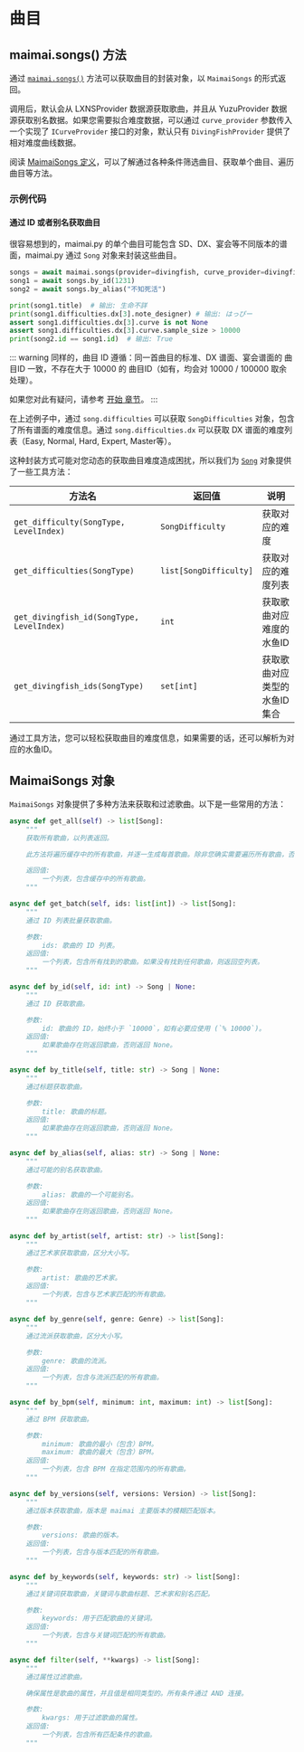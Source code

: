 # 曲目

## maimai.songs() 方法

通过 [`maimai.songs()`](https://api.maimai.turou.fun/maimai_py/maimai.html#MaimaiClient.songs) 方法可以获取曲目的封装对象，以 `MaimaiSongs` 的形式返回。

调用后，默认会从 LXNSProvider 数据源获取歌曲，并且从 YuzuProvider 数据源获取别名数据。如果您需要拟合难度数据，可以通过 `curve_provider` 参数传入一个实现了 `ICurveProvider` 接口的对象，默认只有 `DivingFishProvider` 提供了相对难度曲线数据。

阅读 [MaimaiSongs 定义](https://api.maimai.turou.fun/maimai_py/maimai.html#MaimaiSongs)，可以了解通过各种条件筛选曲目、获取单个曲目、遍历曲目等方法。

### 示例代码

#### 通过 ID 或者别名获取曲目

很容易想到的，maimai.py 的单个曲目可能包含 SD、DX、宴会等不同版本的谱面，maimai.py 通过 `Song` 对象来封装这些曲目。

```python
songs = await maimai.songs(provider=divingfish, curve_provider=divingfish)
song1 = await songs.by_id(1231)
song2 = await songs.by_alias("不知死活")

print(song1.title)  # 输出: 生命不詳
print(song1.difficulties.dx[3].note_designer) # 输出: はっぴー
assert song1.difficulties.dx[3].curve is not None
assert song1.difficulties.dx[3].curve.sample_size > 10000
print(song2.id == song1.id)  # 输出: True
```

::: warning
同样的，曲目 ID 遵循：同一首曲目的标准、DX 谱面、宴会谱面的 曲目ID 一致，不存在大于 10000 的 曲目ID（如有，均会对 10000 / 100000 取余处理）。

如果您对此有疑问，请参考 [开始 章节](../get-started.md#曲目id)。
:::

在上述例子中，通过 `song.difficulties` 可以获取 `SongDifficulties` 对象，包含了所有谱面的难度信息。通过 `song.difficulties.dx` 可以获取 DX 谱面的难度列表（Easy, Normal, Hard, Expert, Master等）。

这种封装方式可能对您动态的获取曲目难度造成困扰，所以我们为 [`Song`](../concepts/models.md#song) 对象提供了一些工具方法：

| 方法名                                    | 返回值                 | 说明                           |
|-------------------------------------------|------------------------|------------------------------|
| `get_difficulty(SongType, LevelIndex)`    | `SongDifficulty`       | 获取对应的难度                 |
| `get_difficulties(SongType)`              | `list[SongDifficulty]` | 获取对应的难度列表             |
| `get_divingfish_id(SongType, LevelIndex)` | `int`                  | 获取歌曲对应难度的 水鱼ID      |
| `get_divingfish_ids(SongType)`            | `set[int]`             | 获取歌曲对应类型的 水鱼ID 集合 |

通过工具方法，您可以轻松获取曲目的难度信息，如果需要的话，还可以解析为对应的水鱼ID。

## MaimaiSongs 对象

`MaimaiSongs` 对象提供了多种方法来获取和过滤歌曲。以下是一些常用的方法：

```python
async def get_all(self) -> list[Song]:
    """
    获取所有歌曲，以列表返回。

    此方法将遍历缓存中的所有歌曲，并逐一生成每首歌曲。除非您确实需要遍历所有歌曲，否则应使用 `by_id` 或 `filter` 方法代替。

    返回值:
        一个列表，包含缓存中的所有歌曲。
    """

async def get_batch(self, ids: list[int]) -> list[Song]:
    """
    通过 ID 列表批量获取歌曲。

    参数:
        ids: 歌曲的 ID 列表。
    返回值:
        一个列表，包含所有找到的歌曲。如果没有找到任何歌曲，则返回空列表。
    """

async def by_id(self, id: int) -> Song | None:
    """
    通过 ID 获取歌曲。

    参数:
        id: 歌曲的 ID，始终小于 `10000`，如有必要应使用 (`% 10000`)。
    返回值:
        如果歌曲存在则返回歌曲，否则返回 None。
    """

async def by_title(self, title: str) -> Song | None:
    """
    通过标题获取歌曲。

    参数:
        title: 歌曲的标题。
    返回值:
        如果歌曲存在则返回歌曲，否则返回 None。
    """

async def by_alias(self, alias: str) -> Song | None:
    """
    通过可能的别名获取歌曲。

    参数:
        alias: 歌曲的一个可能别名。
    返回值:
        如果歌曲存在则返回歌曲，否则返回 None。
    """

async def by_artist(self, artist: str) -> list[Song]:
    """
    通过艺术家获取歌曲，区分大小写。

    参数:
        artist: 歌曲的艺术家。
    返回值:
        一个列表，包含与艺术家匹配的所有歌曲。
    """

async def by_genre(self, genre: Genre) -> list[Song]:
    """
    通过流派获取歌曲，区分大小写。

    参数:
        genre: 歌曲的流派。
    返回值:
        一个列表，包含与流派匹配的所有歌曲。
    """

async def by_bpm(self, minimum: int, maximum: int) -> list[Song]:
    """
    通过 BPM 获取歌曲。

    参数:
        minimum: 歌曲的最小（包含）BPM。
        maximum: 歌曲的最大（包含）BPM。
    返回值:
        一个列表，包含 BPM 在指定范围内的所有歌曲。
    """

async def by_versions(self, versions: Version) -> list[Song]:
    """
    通过版本获取歌曲，版本是 maimai 主要版本的模糊匹配版本。

    参数:
        versions: 歌曲的版本。
    返回值:
        一个列表，包含与版本匹配的所有歌曲。
    """

async def by_keywords(self, keywords: str) -> list[Song]:
    """
    通过关键词获取歌曲，关键词与歌曲标题、艺术家和别名匹配。

    参数:
        keywords: 用于匹配歌曲的关键词。
    返回值:
        一个列表，包含与关键词匹配的所有歌曲。
    """

async def filter(self, **kwargs) -> list[Song]:
    """
    通过属性过滤歌曲。

    确保属性是歌曲的属性，并且值是相同类型的。所有条件通过 AND 连接。

    参数:
        kwargs: 用于过滤歌曲的属性。
    返回值:
        一个列表，包含所有匹配条件的歌曲。
    """
```